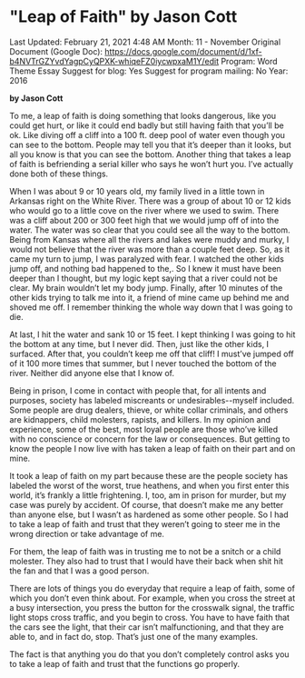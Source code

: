 # "Leap of Faith" by Jason Cott

Last Updated: February 21, 2021 4:48 AM
Month: 11 - November
Original Document (Google Doc): https://docs.google.com/document/d/1xf-b4NVTrGZYvdYagpCyQPXK-whiqeFZ0iycwpxaM1Y/edit
Program: Word Theme Essay
Suggest for blog: Yes
Suggest for program mailing: No
Year: 2016

**by Jason Cott**

To me, a leap of faith is doing something that looks dangerous, like you could get hurt, or like it could end badly but still having faith that you’ll be ok. Like diving off a cliff into a 100 ft. deep pool of water even though you can see to the bottom. People may tell you that it’s deeper than it looks, but all you know is that you can see the bottom. Another thing that takes a leap of faith is befriending a serial killer who says he won’t hurt you. I’ve actually done both of these things.

When I was about 9 or 10 years old, my family lived in a little town in Arkansas right on the White River. There was a group of about 10 or 12 kids who would go to a little cove on the river where we used to swim. There was a cliff about 200 or 300 feet high that we would jump off of into the water. The water was so clear that you could see all the way to the bottom. Being from Kansas where all the rivers and lakes were muddy and murky, I would not believe that the river was more than a couple feet deep. So, as it came my turn to jump, I was paralyzed with fear. I watched the other kids jump off, and nothing bad happened to the,. So I knew it must have been deeper than I thought, but my logic kept saying that a river could not be clear. My brain wouldn’t let my body jump. Finally, after 10 minutes of the other kids trying to talk me into it, a friend of mine came up behind me and shoved me off. I remember thinking the whole way down that I was going to die.

At last, I hit the water and sank 10 or 15 feet. I kept thinking I was going to hit the bottom at any time, but I never did. Then, just like the other kids, I surfaced. After that, you couldn’t keep me off that cliff! I must’ve jumped off of it 100 more times that summer, but I never touched the bottom of the river. Neither did anyone else that I know of.

Being in prison, I come in contact with people that, for all intents and purposes, society has labeled miscreants or undesirables--myself included. Some people are drug dealers, thieve, or white collar criminals, and others are kidnappers, child molesters, rapists, and killers. In my opinion and experience, some of the best, most loyal people are those who’ve killed with no conscience or concern for the law or consequences. But getting to know the people I now live with has taken a leap of faith on their part and on mine.

It took a leap of faith on my part because these are the people society has labeled the worst of the worst, true heathens, and when you first enter this world, it’s frankly a little frightening. I, too, am in prison for murder, but my case was purely by accident. Of course, that doesn’t make me any better than anyone else, but I wasn’t as hardened as some other people. So I had to take a leap of faith and trust that they weren’t going to steer me in the wrong direction or take advantage of me.

For them, the leap of faith was in trusting me to not be a snitch or a child molester. They also had to trust that I would have their back when shit hit the fan and that I was a good person.

There are lots of things you do everyday that require a leap of faith, some of which you don’t even think about. For example, when you cross the street at a busy intersection, you press the button for the crosswalk signal, the traffic light stops cross traffic, and you begin to cross. You have to have faith that the cars see the light, that their car isn’t malfunctioning, and that they are able to, and in fact do, stop. That’s just one of the many examples.

The fact is that anything you do that you don’t completely control asks you to take a leap of faith and trust that the functions go properly.